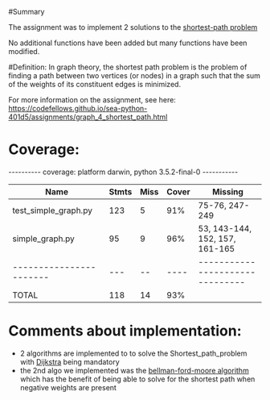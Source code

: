 #Summary

The assignment was to implement 2 solutions to the [shortest-path problem](https://en.wikipedia.org/wiki/Shortest_path_problem)

No additional functions have been added but many functions have been modified.

#Definition:
In graph theory, the shortest path problem is the problem of finding a path between two vertices (or nodes) in a graph such that the sum of the weights of its constituent edges is minimized.


For more information on the assignment, see here: https://codefellows.github.io/sea-python-401d5/assignments/graph_4_shortest_path.html


# Coverage:

---------- coverage: platform darwin, python 3.5.2-final-0 -----------


| Name                     | Stmts | Miss | Cover | Missing                         |
| -----------------------  | ----- | ---- | ----- | ------------------------------- |
| test_simple_graph.py     |  123  |  5   |  91%  |  75-76, 247-249                 |
| simple_graph.py          |  95   |  9   |  96%  |  53, 143-144, 152, 157, 161-165 |
| -----------------------  |  ---  |  --  | ----  | ------------------------------- |
| TOTAL                    |  118  |  14  |  93%  |                                 |


# Comments about implementation:

* 2 algorithms are implemented to to solve the Shortest_path_problem with [Dijkstra](https://en.wikipedia.org/wiki/Dijkstra's_algorithm) being mandatory
* the 2nd algo we implemented was the [bellman-ford-moore algorithm](https://en.wikipedia.org/wiki/Bellman%E2%80%93Ford_algorithm) which has the benefit of being able to solve for the shortest path when negative weights are present
